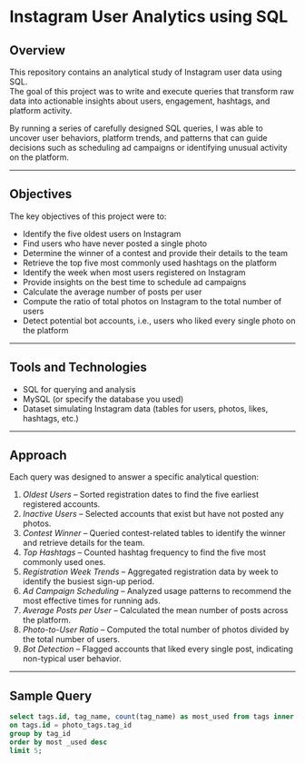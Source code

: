 # Instagram User Analytics using SQL

## Overview
This repository contains an analytical study of Instagram user data using SQL.  
The goal of this project was to write and execute queries that transform raw data into actionable insights about users, engagement, hashtags, and platform activity.  

By running a series of carefully designed SQL queries, I was able to uncover user behaviors, platform trends, and patterns that can guide decisions such as scheduling ad campaigns or identifying unusual activity on the platform.  

---

## Objectives
The key objectives of this project were to:
- Identify the five oldest users on Instagram  
- Find users who have never posted a single photo  
- Determine the winner of a contest and provide their details to the team  
- Retrieve the top five most commonly used hashtags on the platform  
- Identify the week when most users registered on Instagram  
- Provide insights on the best time to schedule ad campaigns  
- Calculate the average number of posts per user  
- Compute the ratio of total photos on Instagram to the total number of users  
- Detect potential bot accounts, i.e., users who liked every single photo on the platform  

---

## Tools and Technologies
- SQL for querying and analysis  
- MySQL (or specify the database you used)  
- Dataset simulating Instagram data (tables for users, photos, likes, hashtags, etc.)  

---

## Approach
Each query was designed to answer a specific analytical question:  

1. *Oldest Users* – Sorted registration dates to find the five earliest registered accounts.  
2. *Inactive Users* – Selected accounts that exist but have not posted any photos.  
3. *Contest Winner* – Queried contest-related tables to identify the winner and retrieve details for the team.  
4. *Top Hashtags* – Counted hashtag frequency to find the five most commonly used ones.  
5. *Registration Week Trends* – Aggregated registration data by week to identify the busiest sign-up period.  
6. *Ad Campaign Scheduling* – Analyzed usage patterns to recommend the most effective times for running ads.  
7. *Average Posts per User* – Calculated the mean number of posts across the platform.  
8. *Photo-to-User Ratio* – Computed the total number of photos divided by the total number of users.  
9. *Bot Detection* – Flagged accounts that liked every single post, indicating non-typical user behavior.  

---

## Sample Query
```sql
select tags.id, tag_name, count(tag_name) as most_used from tags inner join photo_tags
on tags.id = photo_tags.tag_id
group by tag_id
order by most _used desc
limit 5;


